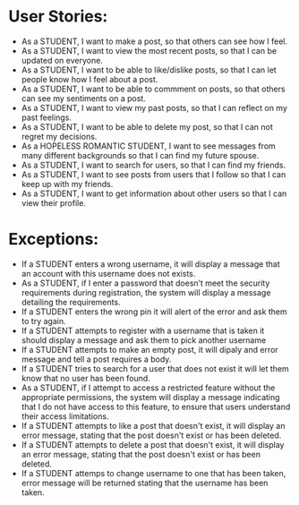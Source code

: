 # User Stories:

- As a STUDENT, I want to make a post, so that others can see how I feel.
- As a STUDENT, I want to view the most recent posts, so that I can be updated on everyone.
- As a STUDENT, I want to be able to like/dislike posts, so that I can let people know how I feel about a post. 
- As a STUDENT, I want to be able to commment on posts, so that others can see my sentiments on a post.
- As a STUDENT, I want to view my past posts, so that I can reflect on my past feelings.
- As a STUDENT, I want to be able to delete my post, so that I can not regret my decisions.
- As a HOPELESS ROMANTIC STUDENT, I want to see messages from many different backgrounds so that I can find my future spouse.
- As a STUDENT, I want to search for users, so that I can find my friends.
- As a STUDENT, I want to see posts from users that I follow so that I can keep up with my friends.
- As a STUDENT, I want to get information about other users so that I can view their profile.

# Exceptions:

- If a STUDENT enters a wrong username, it will display a message that an account with this username does not exists.
- As a STUDENT, if I enter a password that doesn’t meet the security requirements during registration, the system will display a message detailing the requirements.
- If a STUDENT enters the wrong pin it will alert of the error and ask them to try again.
- If a STUDENT attempts to register with a username that is taken it should display a message and ask them to pick another username
- If a STUDENT attempts to make an empty post, it will dipaly and error message and tell a post requires a body.
- If a STUDENT tries to search for a user that does not exist it will let them know that no user has been found.
- As a STUDENT, if I attempt to access a restricted feature without the appropriate permissions, the system will display a message indicating that I do not have access to this feature, to ensure that users understand their access limitations.
- If a STUDENT attempts to like a post that doesn't exist, it will display an error message, stating that the post doesn't exist or has been deleted.
- If a STUDENT attempts to delete a post that doesn't exist, it will display an error message, stating that the post doesn't exist or has been deleted.
- If a STUDENT attemps to change username to one that has been taken, error message will be returned stating that the username has been taken.


